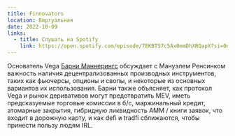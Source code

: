 ```yaml
---
title: Finnovators
location: Виртуальная
date: 2022-10-09
links:
  - title: Слушать на Spotify
    link: https://open.spotify.com/episode/7EKBTS7c5Ax0mmDhXRQapX?si=0d46e828446a4f3b&nd=1
---
```


Основатель Vega <a href="https://twitter.com/barnabee" target="_blank">Барни Маннерингс</a> обсуждает с Мануэлем Ренсинком важность наличия децентрализованных производных инструментов, таких как фьючерсы, опционы и свопы, и некоторые из основных вариантов их использования. Барни также объясняет, как протокол Vega и рынок деривативов могут предотвратить MEV, иметь предсказуемые торговые комиссии в б/с, маржинальный кредит, атомарные закрытия, гибридную ликвидность AMM / книги заявок, что входит в дорожную карту, и как defi и tradfi сближаются, чтобы принести пользу людям IRL.
